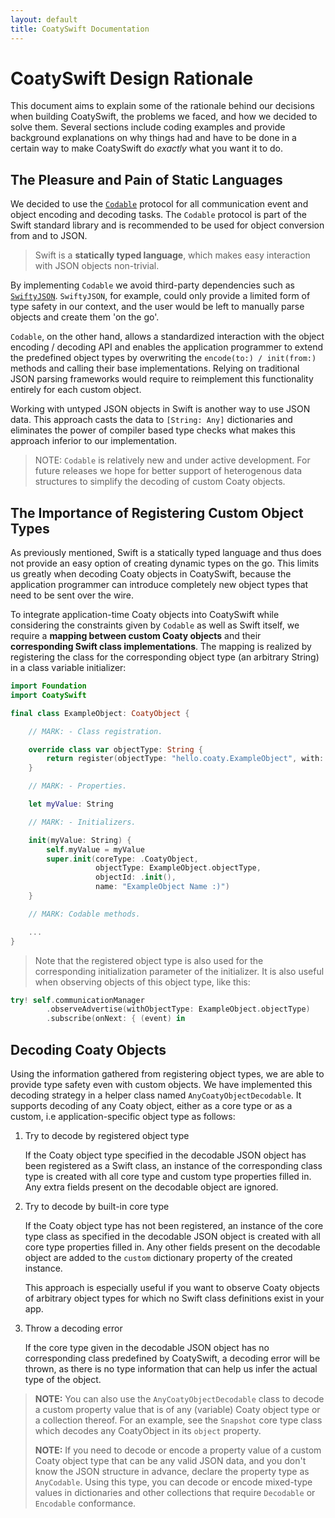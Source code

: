 ```yaml
---
layout: default
title: CoatySwift Documentation
---
```


# CoatySwift Design Rationale

This document aims to explain some of the rationale behind our decisions when
building CoatySwift, the problems we faced, and how we decided to solve them.
Several sections include coding examples and provide background explanations on
why things had and have to be done in a certain way to make CoatySwift do
_exactly_ what you want it to do.

## The Pleasure and Pain of Static Languages

We decided to use the
[`Codable`](https://developer.apple.com/documentation/swift/codable) protocol
for all communication event and object encoding and decoding tasks. The
`Codable` protocol is part of the Swift standard library and is recommended to
be used for object conversion from and to JSON.

> Swift is a __statically typed language__, which makes easy interaction with
> JSON objects non-trivial.

By implementing `Codable` we avoid third-party dependencies such as
[`SwiftyJSON`](https://github.com/SwiftyJSON/SwiftyJSON). `SwiftyJSON`, for
example, could only provide a limited form of type safety in our context, and
the user would be left to manually parse objects and create them 'on the go'.

`Codable`, on the other hand, allows a standardized interaction with the object
encoding / decoding API and enables the application programmer to extend the
predefined object types by overwriting the `encode(to:) / init(from:)` methods
and calling their base implementations. Relying on traditional JSON parsing
frameworks would require to reimplement this functionality entirely for each
custom object.

Working with untyped JSON objects in Swift is another way to use JSON data. This
approach casts the data to `[String: Any]` dictionaries and eliminates the power
of compiler based type checks what makes this approach inferior to our
implementation.

> NOTE: `Codable` is relatively new and under active development. For future
> releases we hope for better support of heterogenous data structures to
> simplify the decoding of custom Coaty objects.

## The Importance of Registering Custom Object Types

As previously mentioned, Swift is a statically typed language and thus does not
provide an easy option of creating dynamic types on the go. This limits us
greatly when decoding Coaty objects in CoatySwift, because the application
programmer can introduce completely new object types that need to be sent over
the wire.

To integrate application-time Coaty objects into CoatySwift while considering
the constraints given by `Codable` as well as Swift itself, we require a
__mapping between custom Coaty objects__ and their __corresponding Swift class
implementations__. The mapping is realized by registering the class for the
corresponding object type (an arbitrary String) in a class variable initializer:

```swift
import Foundation
import CoatySwift

final class ExampleObject: CoatyObject {

    // MARK: - Class registration.

    override class var objectType: String {
        return register(objectType: "hello.coaty.ExampleObject", with: self)
    }

    // MARK: - Properties.

    let myValue: String

    // MARK: - Initializers.

    init(myValue: String) {
        self.myValue = myValue
        super.init(coreType: .CoatyObject,
                   objectType: ExampleObject.objectType,
                   objectId: .init(),
                   name: "ExampleObject Name :)")
    }

    // MARK: Codable methods.

    ...
}
```

> Note that the registered object type is also used for the corresponding
> initialization parameter of the initializer. It is also useful when observing
> objects of this object type, like this:

```swift
try! self.communicationManager
        .observeAdvertise(withObjectType: ExampleObject.objectType)
        .subscribe(onNext: { (event) in
```

## Decoding Coaty Objects

Using the information gathered from registering object types, we are able to
provide type safety even with custom objects. We have implemented this decoding
strategy in a helper class named `AnyCoatyObjectDecodable`. It supports decoding
of any Coaty object, either as a core type or as a custom, i.e
application-specific object type as follows:

1. Try to decode by registered object type

    If the Coaty object type specified in the decodable JSON object has been
    registered as a Swift class, an instance of the corresponding class type is
    created with all core type and custom type properties filled in. Any extra
    fields present on the decodable object are ignored.

2. Try to decode by built-in core type

    If the Coaty object type has not been registered, an instance of the core
    type class as specified in the decodable JSON object is created with all
    core type properties filled in. Any other fields present on the decodable
    object are added to the `custom` dictionary property of the created
    instance.

    This approach is especially useful if you want to observe Coaty objects of
    arbitrary object types for which no Swift class definitions exist in your
    app.

3. Throw a decoding error

    If the core type given in the decodable JSON object has no corresponding
    class predefined by CoatySwift, a decoding error will be thrown, as there is
    no type information that can help us infer the actual type of the object.

> __NOTE:__ You can also use the `AnyCoatyObjectDecodable` class to decode a
> custom property value that is of any (variable) Coaty object type or a
> collection thereof. For an example, see the `Snapshot` core type class which
> decodes any CoatyObject in its `object` property.
>
> __NOTE:__ If you need to decode or encode a property value of a custom Coaty
> object type that can be any valid JSON data, and you don't know the JSON
> structure in advance, declare the property type as `AnyCodable`. Using this
> type, you can decode or encode mixed-type values in dictionaries and other
> collections that require `Decodable` or `Encodable` conformance.
